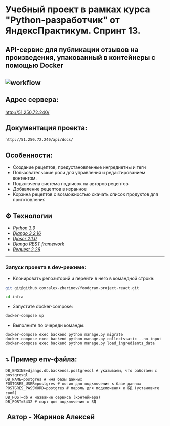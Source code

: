 # Учебный проект в рамках курса "Python-разработчик" от ЯндексПрактикум. Спринт 13.
## API-сервис для публикации отзывов на произведения, упакованный в контейнеры с помощью Docker
![workflow](https://github.com/alex-zharinov/foodgram-project-react/blob/master/.github/workflows/main.yml/badge.svg)
---
## Адрес сервера:

http://51.250.72.240/

## Документация проекта:
```
http://51.250.72.240/api/docs/
```

## Особенности:
- Cоздание рецептов, предустановленные ингредиетны и теги
- Пользовательские роли для управления и редактированием контентом.
- Подключена система подписок на авторов рецептов
- Добавление рецептов в изранное
- Корзина рецептов с возможностью скачать список продуктов для приготовления

## ⚙ Технологии
- _[Python 3.9](https://docs.python.org/3.9/)_
 - _[Django 3.2.16](https://docs.djangoproject.com/en/2.2/)_
 - _[Djoser 2.1.0](https://djoser.readthedocs.io/en/latest/)_
 -  _[Django REST framework](https://www.django-rest-framework.org/)_
- _[Request 2.26](https://pypi.org/project/requests/)_
---
### Запуск проекта в dev-режиме:

- Клонировать репозиторий и перейти в него в командной строке:

```bash
git git@github.com:alex-zharinov/foodgram-project-react.git
```

```bash
cd infra
```

- Запустите docker-compose:

```
docker-compose up
```

- Выполните по очереди команды:

```
docker-compose exec backend python manage.py migrate
docker-compose exec backend python manage.py collectstatic --no-input
docker-compose exec backend python manage.py load_ingredients_data
```

## ⤵️ Пример env-файла:
```
DB_ENGINE=django.db.backends.postgresql # указываем, что работаем с postgresql
DB_NAME=postgres # имя базы данных
POSTGRES_USER=postgres # логин для подключения к базе данных
POSTGRES_PASSWORD=postgres # пароль для подключения к БД (установите свой)
DB_HOST=db # название сервиса (контейнера)
DB_PORT=5432 # порт для подключения к БД
```

## ️ Автор - Жаринов Алексей
 